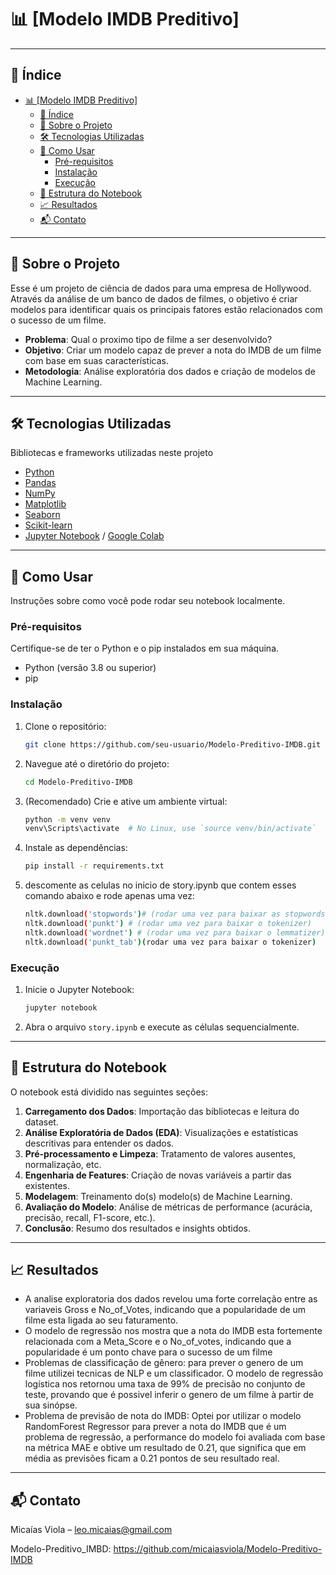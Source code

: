 # 📊 [Modelo IMDB Preditivo]

---

## 📖 Índice

- [📊 \[Modelo IMDB Preditivo\]](#-modelo-imdb-preditivo)
  - [📖 Índice](#-índice)
  - [🎯 Sobre o Projeto](#-sobre-o-projeto)
  - [🛠️ Tecnologias Utilizadas](#️-tecnologias-utilizadas)
  - [🚀 Como Usar](#-como-usar)
    - [Pré-requisitos](#pré-requisitos)
    - [Instalação](#instalação)
    - [Execução](#execução)
  - [📂 Estrutura do Notebook](#-estrutura-do-notebook)
  - [📈 Resultados](#-resultados)
  - [📬 Contato](#-contato)

---

## 🎯 Sobre o Projeto

Esse é um projeto de ciência de dados para uma empresa de Hollywood. Através da análise de um banco de dados de filmes, o objetivo é criar modelos para identificar quais os principais fatores estão relacionados com o sucesso de um filme.

*   **Problema**: Qual o proximo tipo de filme a ser desenvolvido?
*   **Objetivo**: Criar um modelo capaz de prever a nota do IMDB de um filme com base em suas características.
*   **Metodologia**: Análise exploratória dos dados e criação de modelos de Machine Learning.

---


## 🛠️ Tecnologias Utilizadas

Bibliotecas e frameworks utilizadas neste projeto


*   [Python](https://www.python.org/)
*   [Pandas](https://pandas.pydata.org/)
*   [NumPy](https://numpy.org/)
*   [Matplotlib](https://matplotlib.org/)
*   [Seaborn](https://seaborn.pydata.org/)
*   [Scikit-learn](https://scikit-learn.org/stable/)
*   [Jupyter Notebook](https://jupyter.org/) / [Google Colab](https://colab.research.google.com/)

---

## 🚀 Como Usar

Instruções sobre como você pode rodar seu notebook localmente.

### Pré-requisitos

Certifique-se de ter o Python e o pip instalados em sua máquina.

*   Python (versão 3.8 ou superior)
*   pip

### Instalação

1.  Clone o repositório:
    ```bash
    git clone https://github.com/seu-usuario/Modelo-Preditivo-IMDB.git
    ```
2.  Navegue até o diretório do projeto:
    ```bash
    cd Modelo-Preditivo-IMDB
    ```
3.  (Recomendado) Crie e ative um ambiente virtual:
    ```bash
    python -m venv venv
    venv\Scripts\activate  # No Linux, use `source venv/bin/activate`
    ```
4.  Instale as dependências:
    ```bash
    pip install -r requirements.txt
    ```
5. descomente as celulas no inicio de story.ipynb que contem esses comando abaixo e rode apenas uma vez:
    ```bash    
    nltk.download('stopwords')# (rodar uma vez para baixar as stopwords)
    nltk.download('punkt') # (rodar uma vez para baixar o tokenizer)
    nltk.download('wordnet') # (rodar uma vez para baixar o lemmatizer)
    nltk.download('punkt_tab')(rodar uma vez para baixar o tokenizer)
    ```
    
### Execução

1.  Inicie o Jupyter Notebook:
    ```bash
    jupyter notebook
    ```
2.  Abra o arquivo `story.ipynb` e execute as células sequencialmente.

---

## 📂 Estrutura do Notebook

O notebook está dividido nas seguintes seções:

1.  **Carregamento dos Dados**: Importação das bibliotecas e leitura do dataset.
2.  **Análise Exploratória de Dados (EDA)**: Visualizações e estatísticas descritivas para entender os dados.
3.  **Pré-processamento e Limpeza**: Tratamento de valores ausentes, normalização, etc.
4.  **Engenharia de Features**: Criação de novas variáveis a partir das existentes.
5.  **Modelagem**: Treinamento do(s) modelo(s) de Machine Learning.
6.  **Avaliação do Modelo**: Análise de métricas de performance (acurácia, precisão, recall, F1-score, etc.).
7.  **Conclusão**: Resumo dos resultados e insights obtidos.

---

## 📈 Resultados

*   A analise exploratoria dos dados revelou uma forte correlação entre as variaveis Gross e No_of_Votes, indicando que a popularidade de um filme esta ligada ao seu faturamento.
*   O modelo de regressão nos mostra que a nota do IMDB esta fortemente relacionada com a Meta_Score e o No_of_votes, indicando que a popularidade é um ponto chave para o sucesso de um filme
*   Problemas de classificação de gênero: para prever o genero de um filme utilizei tecnicas de NLP e um classificador. O modelo de regressão logística nos retornou uma taxa de 99% de precisão no conjunto de teste, provando que é possivel inferir o genero de um filme à partir de sua sinópse.
*   Problema de previsão de nota do IMDB: Optei por utilizar o modelo RandomForest Regressor para prever a nota do IMDB que é um problema de regressão, a performance do modelo foi avaliada com base na métrica MAE e obtive um resultado de 0.21, que significa que em média as previsões ficam a 0.21 pontos de seu resultado real.

---

## 📬 Contato

Micaías Viola – leo.micaias@gmail.com

Modelo-Preditivo_IMBD: https://github.com/micaiasviola/Modelo-Preditivo-IMDB

